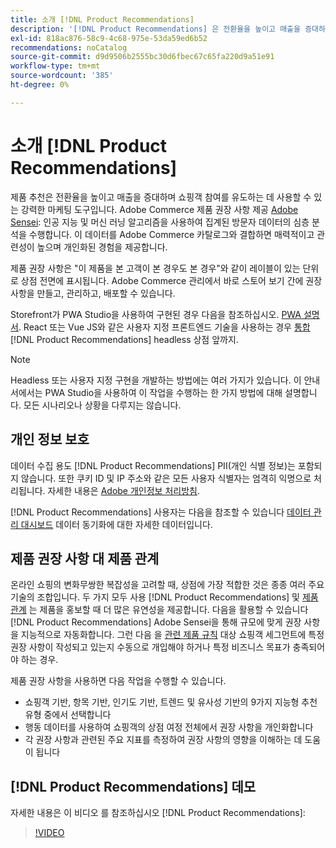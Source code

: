 ```yaml
---
title: 소개 [!DNL Product Recommendations]
description: '[!DNL Product Recommendations] 은 전환율을 높이고 매출을 증대하며 쇼핑객 참여를 촉진하는 데 사용할 수 있는 강력한 마케팅 도구입니다.'
exl-id: 818ac876-58c9-4c68-975e-53da59ed6b52
recommendations: noCatalog
source-git-commit: d9d9506b2555bc30d6fbec67c65fa220d9a51e91
workflow-type: tm+mt
source-wordcount: '385'
ht-degree: 0%

---
```


# 소개 [!DNL Product Recommendations]

제품 추천은 전환율을 높이고 매출을 증대하며 쇼핑객 참여를 유도하는 데 사용할 수 있는 강력한 마케팅 도구입니다. Adobe Commerce 제품 권장 사항 제공 [Adobe Sensei](https://www.adobe.com/sensei.html): 인공 지능 및 머신 러닝 알고리즘을 사용하여 집계된 방문자 데이터의 심층 분석을 수행합니다. 이 데이터를 Adobe Commerce 카탈로그와 결합하면 매력적이고 관련성이 높으며 개인화된 경험을 제공합니다.

제품 권장 사항은 &quot;이 제품을 본 고객이 본 경우도 본 경우&quot;와 같이 레이블이 있는 단위로 상점 전면에 표시됩니다. Adobe Commerce 관리에서 바로 스토어 보기 간에 권장 사항을 만들고, 관리하고, 배포할 수 있습니다.

Storefront가 PWA Studio을 사용하여 구현된 경우 다음을 참조하십시오. [PWA 설명서](https://developer.adobe.com/commerce/pwa-studio/integrations/product-recommendations/). React 또는 Vue JS와 같은 사용자 지정 프론트엔드 기술을 사용하는 경우 [통합](headless.md) [!DNL Product Recommendations] headless 상점 앞까지.

>[!NOTE]
>
>Headless 또는 사용자 지정 구현을 개발하는 방법에는 여러 가지가 있습니다. 이 안내서에서는 PWA Studio을 사용하여 이 작업을 수행하는 한 가지 방법에 대해 설명합니다. 모든 시나리오나 상황을 다루지는 않습니다.

## 개인 정보 보호

데이터 수집 용도 [!DNL Product Recommendations] PII(개인 식별 정보)는 포함되지 않습니다. 또한 쿠키 ID 및 IP 주소와 같은 모든 사용자 식별자는 엄격히 익명으로 처리됩니다. 자세한 내용은 [Adobe 개인정보 처리방침](https://www.adobe.com/privacy/policy.html).

[!DNL Product Recommendations] 사용자는 다음을 참조할 수 있습니다 [데이터 관리 대시보드](https://experienceleague.adobe.com/docs/commerce-admin/systems/data-transfer/data-dashboard.html) 데이터 동기화에 대한 자세한 데이터입니다.

## 제품 권장 사항 대 제품 관계

온라인 쇼핑의 변화무쌍한 복잡성을 고려할 때, 상점에 가장 적합한 것은 종종 여러 주요 기술의 조합입니다. 두 가지 모두 사용 [!DNL Product Recommendations] 및 [제품 관계](https://experienceleague.adobe.com/docs/commerce-admin/marketing/promotions/product-relationships/product-relationships.html) 는 제품을 홍보할 때 더 많은 유연성을 제공합니다. 다음을 활용할 수 있습니다 [!DNL Product Recommendations] Adobe Sensei을 통해 규모에 맞게 권장 사항을 지능적으로 자동화합니다. 그런 다음 을 [관련 제품 규칙](https://experienceleague.adobe.com/docs/commerce-admin/marketing/promotions/product-relationships/product-related-rules.html) 대상 쇼핑객 세그먼트에 특정 권장 사항이 작성되고 있는지 수동으로 개입해야 하거나 특정 비즈니스 목표가 충족되어야 하는 경우.

제품 권장 사항을 사용하면 다음 작업을 수행할 수 있습니다.

- 쇼핑객 기반, 항목 기반, 인기도 기반, 트렌드 및 유사성 기반의 9가지 지능형 추천 유형 중에서 선택합니다
- 행동 데이터를 사용하여 쇼핑객의 상점 여정 전체에서 권장 사항을 개인화합니다
- 각 권장 사항과 관련된 주요 지표를 측정하여 권장 사항의 영향을 이해하는 데 도움이 됩니다

## [!DNL Product Recommendations] 데모

자세한 내용은 이 비디오 를 참조하십시오 [!DNL Product Recommendations]:

>[!VIDEO](https://video.tv.adobe.com/v/343991?quality=12)
